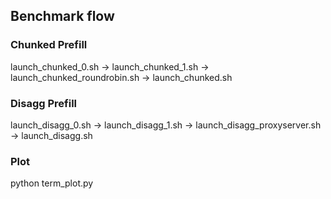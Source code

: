 ## Benchmark flow

### Chunked Prefill
launch_chunked_0.sh -> launch_chunked_1.sh -> launch_chunked_roundrobin.sh -> launch_chunked.sh

### Disagg Prefill
launch_disagg_0.sh -> launch_disagg_1.sh -> launch_disagg_proxyserver.sh -> launch_disagg.sh

### Plot
python term_plot.py
